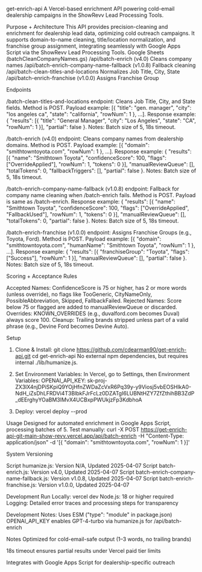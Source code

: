 get-enrich-api
A Vercel-based enrichment API powering cold-email dealership campaigns in the ShowRevv Lead Processing Tools.

Purpose + Architecture
This API provides precision-cleaning and enrichment for dealership lead data, optimizing cold outreach campaigns. It supports domain-to-name cleaning, title/location normalization, and franchise group assignment, integrating seamlessly with Google Apps Script via the ShowRevv Lead Processing Tools.
Google Sheets (batchCleanCompanyNames.gs)
   /api/batch-enrich (v4.0)              Cleans company names
   /api/batch-enrich-company-name-fallback (v1.0.8) Fallback cleaning
   /api/batch-clean-titles-and-locations Normalizes Job Title, City, State
   /api/batch-enrich-franchise (v1.0.0)  Assigns Franchise Group
   
Endpoints

/batch-clean-titles-and-locations endpoint: Cleans Job Title, City, and State fields. Method is POST. Payload example: [{ "title": "gen. manager", "city": "los angeles ca", "state": "california", "rowNum": 1 }, ...]. Response example: { "results": [{ "title": "General Manager", "city": "Los Angeles", "state": "CA", "rowNum": 1 }], "partial": false }. Notes: Batch size of 5, 18s timeout.

/batch-enrich (v4.0) endpoint: Cleans company names from dealership domains. Method is POST. Payload example: [{ "domain": "smithtowntoyota.com", "rowNum": 1 }, ...]. Response example: { "results": [{ "name": "Smithtown Toyota", "confidenceScore": 100, "flags": ["OverrideApplied"], "rowNum": 1, "tokens": 0 }], "manualReviewQueue": [], "totalTokens": 0, "fallbackTriggers": [], "partial": false }. Notes: Batch size of 5, 18s timeout.

/batch-enrich-company-name-fallback (v1.0.8) endpoint: Fallback for company name cleaning when /batch-enrich fails. Method is POST. Payload is same as /batch-enrich. Response example: { "results": [{ "name": "Smithtown Toyota", "confidenceScore": 100, "flags": ["OverrideApplied", "FallbackUsed"], "rowNum": 1, "tokens": 0 }], "manualReviewQueue": [], "totalTokens": 0, "partial": false }. Notes: Batch size of 5, 18s timeout.

/batch-enrich-franchise (v1.0.0) endpoint: Assigns Franchise Groups (e.g., Toyota, Ford). Method is POST. Payload example: [{ "domain": "smithtowntoyota.com", "humanName": "Smithtown Toyota", "rowNum": 1 }, ...]. Response example: { "results": [{ "franchiseGroup": "Toyota", "flags": ["Success"], "rowNum": 1 }], "manualReviewQueue": [], "partial": false }. Notes: Batch size of 5, 18s timeout.

Scoring + Acceptance Rules

Accepted Names: ConfidenceScore is 75 or higher, has 2 or more words (unless override), no flags like TooGeneric, CityNameOnly, PossibleAbbreviation, Skipped, FallbackFailed. Rejected Names: Score below 75 or flagged are added to manualReviewQueue or discarded. Overrides: KNOWN_OVERRIDES (e.g., duvalford.com becomes Duval) always score 100. Cleanup: Trailing brands stripped unless part of a valid phrase (e.g., Devine Ford becomes Devine Auto).

Setup

1. Clone & Install: git clone https://github.com/cdearman90/get-enrich-api.git
   cd get-enrich-api
   No external npm dependencies, but requires internal ./lib/humanize.js.

3. Set Environment Variables:
   In Vercel, go to Settings, then Environment Variables:
   OPENAI_API_KEY: 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

4. Deploy:
   vercel deploy --prod

Usage
Designed for automated enrichment in Google Apps Script, processing batches of 5. Test manually:
curl -X POST https://get-enrich-api-git-main-show-revv.vercel.app/api/batch-enrich -H "Content-Type: application/json" -d '[{ "domain": "smithtowntoyota.com", "rowNum": 1 }]'

System Versioning

Script humanize.js: Version N/A, Updated 2025-04-07
Script batch-enrich.js: Version v4.0, Updated 2025-04-07
Script batch-enrich-company-name-fallback.js: Version v1.0.8, Updated 2025-04-07
Script batch-enrich-franchise.js: Version v1.0.0, Updated 2025-04-07

Development
Run Locally: vercel dev
Node.js: 18 or higher required
Logging: Detailed error traces and processing steps for transparency

Development Notes:
Uses ESM ("type": "module" in package.json)
OPENAI_API_KEY enables GPT-4-turbo via humanize.js for /api/batch-enrich

Notes
Optimized for cold-email-safe output (1–3 words, no trailing brands)

18s timeout ensures partial results under Vercel paid tier limits

Integrates with Google Apps Script for dealership-specific outreach

